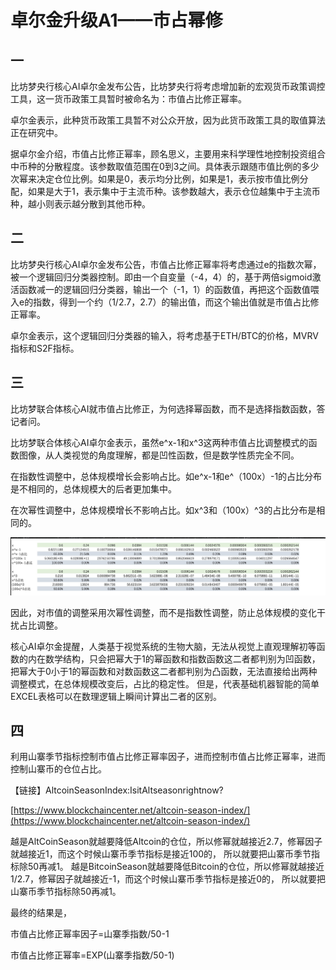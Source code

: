 # 卓尔金升级A1——市占幂修

## 一

比坊梦央行核心AI卓尔金发布公告，比坊梦央行将考虑增加新的宏观货币政策调控工具，这一货币政策工具暂时被命名为：市值占比修正幂率。

卓尔金表示，此种货币政策工具暂不对公众开放，因为此货币政策工具的取值算法正在研究中。

据卓尔金介绍，市值占比修正幂率，顾名思义，主要用来科学理性地控制投资组合中币种的分散程度。该参数取值范围在0到3之间。具体表示跟随市值比例的多少次幂来决定仓位比例。如果是0，表示均分比例，如果是1，表示按市值比例分配，如果是大于1，表示集中于主流币种。该参数越大，表示仓位越集中于主流币种，越小则表示越分散到其他币种。

## 二

比坊梦央行核心AI卓尔金发布公告，市值占比修正幂率将考虑通过e的指数次幂，被一个逻辑回归分类器控制。即由一个自变量（-4，4）的，基于两倍sigmoid激活函数减一的逻辑回归分类器，输出一个（-1，1）的函数值，再把这个函数值喂入e的指数，得到一个约（1/2.7，2.7）的输出值，而这个输出值就是市值占比修正幂率。

卓尔金表示，这个逻辑回归分类器的输入，将考虑基于ETH/BTC的价格，MVRV指标和S2F指标。

## 三

比坊梦联合体核心AI就市值占比修正，为何选择幂函数，而不是选择指数函数，答记者问。

比坊梦联合体核心AI卓尔金表示，虽然e^x-1和x^3这两种市值占比调整模式的函数图像，从人类视觉的角度理解，都是凹性函数，但是数学性质完全不同。

在指数性调整中，总体规模增长会影响占比。如e^x-1和e^（100x）-1的占比分布是不相同的，总体规模大的后者更加集中。

在次幂性调整中，总体规模增长不影响占比。如x^3和（100x）^3的占比分布是相同的。

![](<../../.gitbook/assets/image (40).png>)

因此，对市值的调整采用次幂性调整，而不是指数性调整，防止总体规模的变化干扰占比调整。

核心AI卓尔金提醒，人类基于视觉系统的生物大脑，无法从视觉上直观理解初等函数的内在数学结构，只会把幂大于1的幂函数和指数函数这二者都判别为凹函数，把幂大于0小于1的幂函数和对数函数这二者都判别为凸函数，无法直接给出两种调整模式，在总体规模改变后，占比的稳定性。 但是，代表基础机器智能的简单EXCEL表格可以在数理逻辑上瞬间计算出二者的区别。

## 四

利用山寨季节指标控制市值占比修正幂率因子，进而控制市值占比修正幂率，进而控制山寨币的仓位占比。

【链接】AltcoinSeasonIndex:IsitAltseasonrightnow?

[https://www.blockchaincenter.net/altcoin-season-index/](https://www.blockchaincenter.net/altcoin-season-index/)

越是AltCoinSeason就越要降低Altcoin的仓位，所以修幂就越接近2.7，修幂因子就越接近1，而这个时候山寨币季节指标是接近100的， 所以就要把山寨币季节指标除50再减1。 越是BitcoinSeason就越要降低Bitcoin的仓位，所以修幂就越接近1/2.7，修幂因子就越接近-1，而这个时候山寨币季节指标是接近0的， 所以就要把山寨币季节指标除50再减1。

最终的结果是，

市值占比修正幂率因子=山寨季指数/50-1

市值占比修正幂率=EXP(山寨季指数/50-1)
